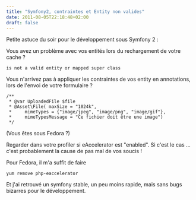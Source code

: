 ```yaml
---
title: "Symfony2, contraintes et Entity non valides"
date: 2011-08-05T22:18:48+02:00
draft: false
---
```


Petite astuce du soir pour le développement sous Symfony 2 : 

Vous avez un problème avec vos entités lors du rechargement de votre cache ?

    is not a valid entity or mapped super class

Vous n'arrivez pas à appliquer les contraintes de vos entity en annotations, lors de l'envoi de votre formulaire ?

    /**
     * @var UploadedFile $file
     * @Asset\File( maxSize = "1024k",
     *     mimeTypes = {"image/jpeg", "image/png", "image/gif"},
     *     mimeTypesMessage = "Ce fichier doit être une image")
     */

(Vous êtes sous Fedora ?)

Regarder dans votre profiler si eAccelerator est "enabled". Si c'est le cas ... c'est probablement la cause de pas mal de vos soucis !

Pour Fedora, il m'a suffit de faire

    yum remove php-eaccelerator

Et j'ai retrouvé un symfony stable, un peu moins rapide, mais sans bugs bizarres pour le développement.